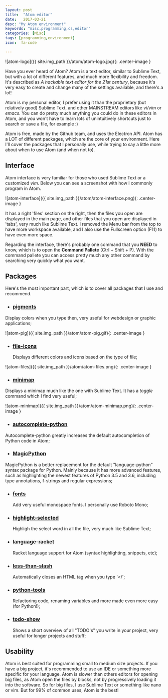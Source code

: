 ```yaml
---
layout: post
title:  "Atom editor"
date:   2017-03-21
desc: "My Atom environment"
keywords: "misc,programming,cs,editor"
categories: [Misc]
tags: [programming,environment]
icon:  fa-code

---
```


![atom-logo]({{ site.img_path }}/atom/atom-logo.jpg){: .center-image }

Have you ever heard of Atom? Atom is a text editor, similar to Sublime Text, but with a lot of different features, and much more flexibility and freedom. It's described as *A hackable text editor for the 21st century*, because it's very easy to create and change many of the settings available, and there's a lot!

Atom is my personal editor, I prefer using it than the proprietary (but relatively good) Sublime Text, and other MAINSTREAM editors like *vi/vim* or *emacs*. You can do pretty much anything you could do in these editors in Atom, and you won't have to learn lots of unintuitively shortcuts just to search or save a file, for example :)

Atom is free, made by the Github team, and uses the Electron API. Atom has a LOT of different packages, which are the core of your environment. Here I'll cover the packages that I personally use, while trying to say a little more about when to use Atom (and when not to).

## Interface

Atom interface is very familiar for those who used Sublime Text or a customized *vim*. Below you can see a screenshot with how I commonly program in Atom.

![atom-interface]({{ site.img_path }}/atom/atom-interface.png){: .center-image }

It has a right 'files' section on the right, then the files you open are displayed in the main page, and other files that you open are displayed in 'tabs', very much like Sublime Text. I removed the Menu bar from the top to have more workspace available, and I also use the Fullscreen option (F11) to have even more space.

Regarding the interface, there's probably one command that you **NEED** to know, which is to open the **Command Pallete** (Ctrl + Shift + P). With the command pallete you can access pretty much any other command by searching very quickly what you want.

## Packages

Here's the most important part, which is to cover all packages that I use and recommend.

- ### [pigments](https://atom.io/packages/pigments)
Display colors when you type then, very useful for webdesign or graphic applications;

![atom-pig]({{ site.img_path }}/atom/atom-pig.gif){: .center-image }



- ### [file-icons](https://atom.io/packages/file-icons)
    Displays different colors and icons based on the type of file;

![atom-files]({{ site.img_path }}/atom/atom-files.png){: .center-image }

- ### [minimap](https://atom.io/packages/minimap)
Displays a minimap much like the one with Sublime Text. It has a *toggle* command which I find very useful;

![atom-minimap]({{ site.img_path }}/atom/atom-minimap.png){: .center-image }

- ### [autocomplete-python](https://atom.io/packages/autocomplete-python)
Autocomplete-python greatly increases the default autocompletion of Python code in Atom;

- ### [MagicPython](https://atom.io/packages/magicpython)
MagicPython is a better replacement for the default "language-python" syntax package for Python. Mainly because it has more advanced features, such as highlighting the newest features of Python 3.5 and 3.6, including type annotations, f-strings and regular expressions;

- ### [fonts](https://atom.io/packages/fonts)
    Add very useful monospace fonts. I personally use Roboto Mono;

- ### [highlight-selected](https://atom.io/packages/highlight-selected)
    Highligh the select word in all the file, very much like Sublime Text;

- ### [language-racket](https://atom.io/packages/language-racket)
    Racket language support for Atom (syntax highlighting, snippets, etc);

- ### [less-than-slash](https://atom.io/packages/less-than-slash)
    Automatically closes an HTML tag when you type '</';

- ### [python-tools](https://atom.io/packages/python-tools)
    Refactoring code, renaming variables and more made even more easy (for Python!);

- ### [todo-show](https://atom.io/packages/todo-show)
    Shows a short overview of all "TODO's" you write in your project, very useful for longer projects and stuff;



## Usability

Atom is best suited for programming small to medium size projects. If you have a big project, it's recommended to use an IDE or something more specific for your language. Atom is slower than others editors for opening big files, as Atom open the files by blocks, not by progressively loading it into the software. So for big files, I use Sublime Text or something like nano or vim. But for 99% of common uses, Atom is the best!
